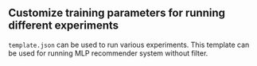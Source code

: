 ## Customize training parameters for running different experiments

`template.json` can be used to run various experiments. This template can be used for running MLP recommender system without filter.
